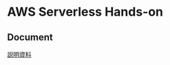 # AWS Serverless Hands-on

## Document

[説明資料](https://fujiwaki.github.io/serverless_hands_on_doc/)

